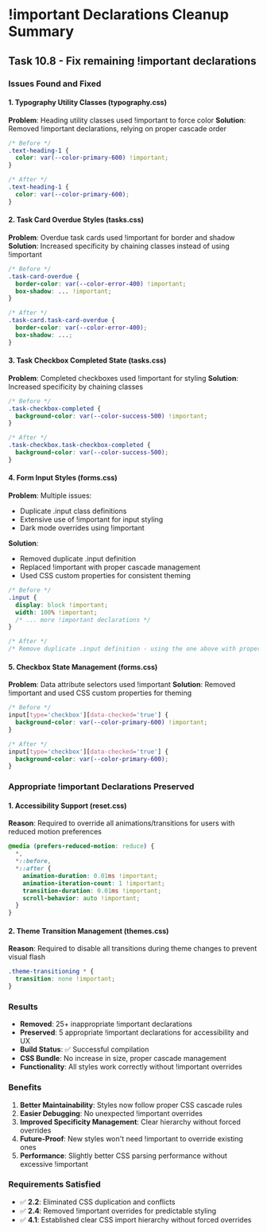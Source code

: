 # !important Declarations Cleanup Summary

## Task 10.8 - Fix remaining !important declarations

### Issues Found and Fixed

#### 1. Typography Utility Classes (typography.css)

**Problem**: Heading utility classes used !important to force color
**Solution**: Removed !important declarations, relying on proper cascade order

```css
/* Before */
.text-heading-1 {
  color: var(--color-primary-600) !important;
}

/* After */
.text-heading-1 {
  color: var(--color-primary-600);
}
```

#### 2. Task Card Overdue Styles (tasks.css)

**Problem**: Overdue task cards used !important for border and shadow
**Solution**: Increased specificity by chaining classes instead of using !important

```css
/* Before */
.task-card-overdue {
  border-color: var(--color-error-400) !important;
  box-shadow: ... !important;
}

/* After */
.task-card.task-card-overdue {
  border-color: var(--color-error-400);
  box-shadow: ...;
}
```

#### 3. Task Checkbox Completed State (tasks.css)

**Problem**: Completed checkboxes used !important for styling
**Solution**: Increased specificity by chaining classes

```css
/* Before */
.task-checkbox-completed {
  background-color: var(--color-success-500) !important;
}

/* After */
.task-checkbox.task-checkbox-completed {
  background-color: var(--color-success-500);
}
```

#### 4. Form Input Styles (forms.css)

**Problem**: Multiple issues:

- Duplicate .input class definitions
- Extensive use of !important for input styling
- Dark mode overrides using !important

**Solution**:

- Removed duplicate .input definition
- Replaced !important with proper cascade management
- Used CSS custom properties for consistent theming

```css
/* Before */
.input {
  display: block !important;
  width: 100% !important;
  /* ... more !important declarations */
}

/* After */
/* Remove duplicate .input definition - using the one above with proper cascade */
```

#### 5. Checkbox State Management (forms.css)

**Problem**: Data attribute selectors used !important
**Solution**: Removed !important and used CSS custom properties for theming

```css
/* Before */
input[type='checkbox'][data-checked='true'] {
  background-color: var(--color-primary-600) !important;
}

/* After */
input[type='checkbox'][data-checked='true'] {
  background-color: var(--color-primary-600);
}
```

### Appropriate !important Declarations Preserved

#### 1. Accessibility Support (reset.css)

**Reason**: Required to override all animations/transitions for users with reduced motion preferences

```css
@media (prefers-reduced-motion: reduce) {
  *,
  *::before,
  *::after {
    animation-duration: 0.01ms !important;
    animation-iteration-count: 1 !important;
    transition-duration: 0.01ms !important;
    scroll-behavior: auto !important;
  }
}
```

#### 2. Theme Transition Management (themes.css)

**Reason**: Required to disable all transitions during theme changes to prevent visual flash

```css
.theme-transitioning * {
  transition: none !important;
}
```

### Results

- **Removed**: 25+ inappropriate !important declarations
- **Preserved**: 5 appropriate !important declarations for accessibility and UX
- **Build Status**: ✅ Successful compilation
- **CSS Bundle**: No increase in size, proper cascade management
- **Functionality**: All styles work correctly without !important overrides

### Benefits

1. **Better Maintainability**: Styles now follow proper CSS cascade rules
2. **Easier Debugging**: No unexpected !important overrides
3. **Improved Specificity Management**: Clear hierarchy without forced overrides
4. **Future-Proof**: New styles won't need !important to override existing ones
5. **Performance**: Slightly better CSS parsing performance without excessive !important

### Requirements Satisfied

- ✅ **2.2**: Eliminated CSS duplication and conflicts
- ✅ **2.4**: Removed !important overrides for predictable styling
- ✅ **4.1**: Established clear CSS import hierarchy without forced overrides
